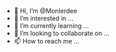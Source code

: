 - 👋 Hi, I’m @Monlerdee
- 👀 I’m interested in ...
- 🌱 I’m currently learning ...
- 💞️ I’m looking to collaborate on ...
- 📫 How to reach me ...

<!---
Monlerdee/Monlerdee is a ✨ special ✨ repository because its `README.md` (this file) appears on your GitHub profile.
You can click the Preview link to take a look at your changes.
--->
